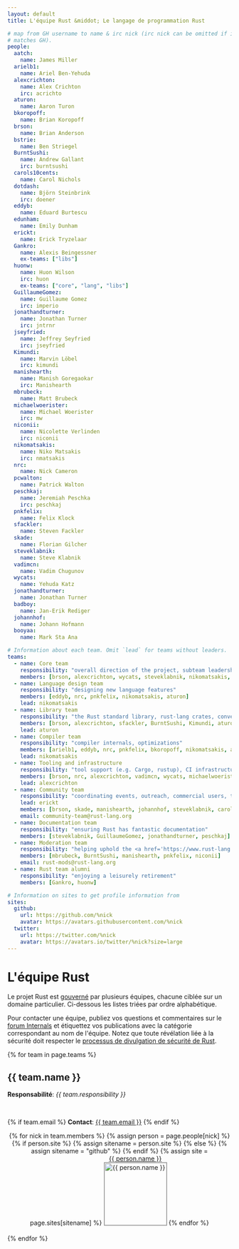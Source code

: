 ```yaml
---
layout: default
title: L'équipe Rust &middot; Le langage de programmation Rust

# map from GH username to name & irc nick (irc nick can be omitted if it
# matches GH).
people:
  aatch:
    name: James Miller
  arielb1:
    name: Ariel Ben-Yehuda
  alexcrichton:
    name: Alex Crichton
    irc: acrichto
  aturon:
    name: Aaron Turon
  bkoropoff:
    name: Brian Koropoff
  brson:
    name: Brian Anderson
  bstrie:
    name: Ben Striegel
  BurntSushi:
    name: Andrew Gallant
    irc: burntsushi
  carols10cents:
    name: Carol Nichols
  dotdash:
    name: Björn Steinbrink
    irc: doener
  eddyb:
    name: Eduard Burtescu
  edunham:
    name: Emily Dunham
  erickt:
    name: Erick Tryzelaar
  Gankro:
    name: Alexis Beingessner
    ex-teams: ["libs"]
  huonw:
    name: Huon Wilson
    irc: huon
    ex-teams: ["core", "lang", "libs"]
  GuillaumeGomez:
    name: Guillaume Gomez
    irc: imperio
  jonathandturner:
    name: Jonathan Turner
    irc: jntrnr
  jseyfried:
    name: Jeffrey Seyfried
    irc: jseyfried
  Kimundi:
    name: Marvin Löbel
    irc: kimundi
  manishearth:
    name: Manish Goregaokar
    irc: Manishearth
  mbrubeck:
    name: Matt Brubeck
  michaelwoerister:
    name: Michael Woerister
    irc: mw
  niconii:
    name: Nicolette Verlinden
    irc: niconii
  nikomatsakis:
    name: Niko Matsakis
    irc: nmatsakis
  nrc:
    name: Nick Cameron
  pcwalton:
    name: Patrick Walton
  peschkaj:
    name: Jeremiah Peschka
    irc: peschkaj
  pnkfelix:
    name: Felix Klock
  sfackler:
    name: Steven Fackler
  skade:
    name: Florian Gilcher
  steveklabnik:
    name: Steve Klabnik
  vadimcn:
    name: Vadim Chugunov
  wycats:
    name: Yehuda Katz
  jonathandturner:
    name: Jonathan Turner
  badboy:
    name: Jan-Erik Rediger
  johannhof:
    name: Johann Hofmann
  booyaa:
    name: Mark Sta Ana

# Information about each team. Omit `lead` for teams without leaders.
teams:
  - name: Core team
    responsibility: "overall direction of the project, subteam leadership, cross-cutting concerns"
    members: [brson, alexcrichton, wycats, steveklabnik, nikomatsakis, aturon, pcwalton, erickt]
  - name: Language design team
    responsibility: "designing new language features"
    members: [eddyb, nrc, pnkfelix, nikomatsakis, aturon]
    lead: nikomatsakis
  - name: Library team
    responsibility: "the Rust standard library, rust-lang crates, conventions"
    members: [brson, alexcrichton, sfackler, BurntSushi, Kimundi, aturon]
    lead: aturon
  - name: Compiler team
    responsibility: "compiler internals, optimizations"
    members: [arielb1, eddyb, nrc, pnkfelix, bkoropoff, nikomatsakis, aatch, dotdash, michaelwoerister, jseyfried]
    lead: nikomatsakis
  - name: Tooling and infrastructure
    responsibility: "tool support (e.g. Cargo, rustup), CI infrastructure, etc."
    members: [brson, nrc, alexcrichton, vadimcn, wycats, michaelwoerister]
    lead: alexcrichton
  - name: Community team
    responsibility: "coordinating events, outreach, commercial users, teaching materials, and exposure"
    lead: erickt
    members: [brson, skade, manishearth, johannhof, steveklabnik, carols10cents, badboy, booyaa, bstrie, erickt, jonathandturner, edunham]
    email: community-team@rust-lang.org
  - name: Documentation team
    responsibility: "ensuring Rust has fantastic documentation"
    members: [steveklabnik, GuillaumeGomez, jonathandturner, peschkaj]
  - name: Moderation team
    responsibility: "helping uphold the <a href='https://www.rust-lang.org/conduct.html'>code of conduct</a>"
    members: [mbrubeck, BurntSushi, manishearth, pnkfelix, niconii]
    email: rust-mods@rust-lang.org
  - name: Rust team alumni
    responsibility: "enjoying a leisurely retirement"
    members: [Gankro, huonw]

# Information on sites to get profile information from
sites:
  github:
    url: https://github.com/%nick
    avatar: https://avatars.githubusercontent.com/%nick
  twitter:
    url: https://twitter.com/%nick
    avatar: https://avatars.io/twitter/%nick?size=large
---
```


<style type="text/css">
.headshot {
  border: 1px solid #888;
  width: 140px;
}

.person {
  display: inline-block;
  position: relative;
  margin-bottom: 20px;
}
.lead { font-weight: bold; }
.lead .name::after { content: " (lead)"; }
.details {
  display: none;
  position: absolute;
  bottom: 0;
  left: 0;
  right: 0;
  background: rgba(0, 0, 0, 0.5);
  color: white;
  font-weight: normal;
}
.person:hover .details {
   display: block;
}

.headshots {
  text-align: center;
  margin: 0px auto;
  padding: 0;
  width: 700px;
  max-width: 100%;
  list-style: none;
}
</style>

# L'équipe Rust

Le projet Rust est
[gouverné](https://github.com/rust-lang/rfcs/blob/master/text/1068-rust-governance.md)
par plusieurs équipes, chacune ciblée sur un domaine particulier. Ci-dessous
les listes triées par ordre alphabétique.

Pour contacter une équipe, publiez vos questions et commentaires sur le [forum
Internals](https://internals.rust-lang.org/) et étiquettez vos publications
avec la catégorie correspondant au nom de l'équipe.  Notez que toute révélation
liée à la sécurité doit respecter le [processus de divulgation de sécurité de
Rust](security.html).

{% for team in page.teams %}
<section id="{{ team.name | replace:' ','-' }}">
<h2> {{ team.name }} </h2>

<strong>Responsabilité</strong>: <em>{{ team.responsibility }}</em>

<br />

{% if team.email %}
  <strong>Contact</strong>:
  <a href="mailto:{{ team.email | uri_escape }}">{{ team.email }}</a>
{% endif %}

<ul class="headshots">
{% for nick in team.members %}
  {% assign person = page.people[nick] %}
  {% if person.site %}
    {% assign sitename = person.site %}
  {% else %}
    {% assign sitename = "github" %}
  {% endif %}
  {% assign site = page.sites[sitename] %}
  <li class="person {% if team.lead and team.lead == nick %}lead{% endif %}">
  <a href="{{ site.url | replace:'%nick',nick }}">
    <div class="name">{{ person.name }}</div>
    <div class="details">
      <div>irc: {% if person.irc %}{{ person.irc }}{% else %}{{ nick }}{% endif %}</div>
      {% if person.ex-teams %}
      <div>teams: {{ person.ex-teams | join: ", " }}</div>
      {% endif %}
    </div>
    <img class="headshot" src="{{ site.avatar | replace:'%nick',nick }}" alt="{{ person.name }}">
  </a>
</li>
{% endfor %}
</ul>
</section>
{% endfor %}
